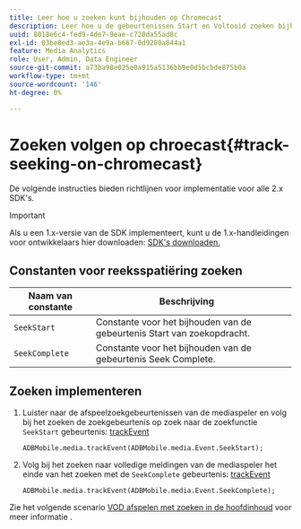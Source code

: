 ```yaml
---
title: Leer hoe u zoeken kunt bijhouden op Chromecast
description: Leer hoe u de gebeurtenissen Start en Voltooid zoeken bijhoudt met de Media SDK op Chromecast.
uuid: 8018e6c4-fed9-4de7-9eae-c720da55ad8c
exl-id: 03be8ed3-ae3a-4e9a-b667-0d9280a844a1
feature: Media Analytics
role: User, Admin, Data Engineer
source-git-commit: a73ba98e025e0a915a5136bb9e0d5bcbde875b0a
workflow-type: tm+mt
source-wordcount: '146'
ht-degree: 0%

---
```


# Zoeken volgen op chroecast{#track-seeking-on-chromecast}

De volgende instructies bieden richtlijnen voor implementatie voor alle 2.x SDK&#39;s.

>[!IMPORTANT]
>
>Als u een 1.x-versie van de SDK implementeert, kunt u de 1.x-handleidingen voor ontwikkelaars hier downloaden: [SDK&#39;s downloaden.](/help/getting-started/download-sdks.md)

## Constanten voor reeksspatiëring zoeken

| Naam van constante | Beschrijving     |
|---|---|
| `SeekStart` | Constante voor het bijhouden van de gebeurtenis Start van zoekopdracht. |
| `SeekComplete` | Constante voor het bijhouden van de gebeurtenis Seek Complete. |

## Zoeken implementeren

1. Luister naar de afspeelzoekgebeurtenissen van de mediaspeler en volg bij het zoeken de zoekgebeurtenis op zoek naar de zoekfunctie `SeekStart` gebeurtenis: [trackEvent](https://adobe-marketing-cloud.github.io/media-sdks/reference/chromecast/ADBMobile.media.html#.trackEvent)

   ```
   ADBMobile.media.trackEvent(ADBMobile.media.Event.SeekStart);
   ```

1. Volg bij het zoeken naar volledige meldingen van de mediaspeler het einde van het zoeken met de `SeekComplete` gebeurtenis: [trackEvent](https://adobe-marketing-cloud.github.io/media-sdks/reference/chromecast/ADBMobile.media.html#.trackEvent)

   ```
   ADBMobile.media.trackEvent(ADBMobile.media.Event.SeekComplete);
   ```

Zie het volgende scenario [VOD afspelen met zoeken in de hoofdinhoud](/help/use-cases/tracking-scenarios/vod-seeking.md) voor meer informatie .
